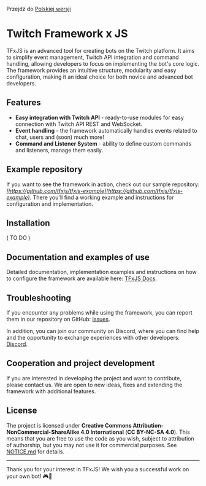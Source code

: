 Przejdź do [Polskiej wersji](https://github.com/tfxjs/tfxjs/blob/main/README_PL.md)  

# Twitch Framework x JS 

TFxJS is an advanced tool for creating bots on the Twitch platform. It aims to simplify event management, Twitch API integration and command handling, allowing developers to focus on implementing the bot's core logic. The framework provides an intuitive structure, modularity and easy configuration, making it an ideal choice for both novice and advanced bot developers.

## Features

- **Easy integration with Twitch API** - ready-to-use modules for easy connection with Twitch API REST and WebSocket.
- **Event handling** - the framework automatically handles events related to chat, users and (soon) much more!
- **Command and Listener System** - ability to define custom commands and listeners, manage them easily.

## Example repository

If you want to see the framework in action, check out our sample repository: *[https://github.com/tfxjs/tfxjs-example](https://github.com/tfxjs/tfxjs-example)*. There you'll find a working example and instructions for configuration and implementation.

## Installation

( TO DO )

## Documentation and examples of use

Detailed documentation, implementation examples and instructions on how to configure the framework are available here: [TFxJS Docs](https://tfxjs.gitbook.io/tfxjs).

## Troubleshooting

If you encounter any problems while using the framework, you can report them in our repository on GitHub: [Issues](https://github.com/tfxjs/tfxjs/issues).

In addition, you can join our community on Discord, where you can find help and the opportunity to exchange experiences with other developers: [Discord](https://discord.gg/uzsxSY7h5e).

## Cooperation and project development

If you are interested in developing the project and want to contribute, please contact us. We are open to new ideas, fixes and extending the framework with additional features.

## License

The project is licensed under **Creative Commons Attribution-NonCommercial-ShareAlike 4.0 International** (**CC BY-NC-SA 4.0**). This means that you are free to use the code as you wish, subject to attribution of authorship, but you may not use it for commercial purposes. See [NOTICE.md](https://github.com/tfxjs/tfxjs/blob/main/NOTICE.md) for details.

---

Thank you for your interest in TFxJS! We wish you a successful work on your own bot! 🎮🤖